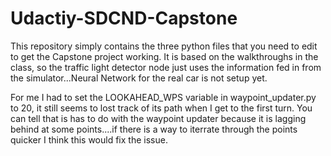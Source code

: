 # Udactiy-SDCND-Capstone

This repository simply contains the three python files that you need to edit to get the Capstone project working. 
It is based on the walkthroughs in the class, so the traffic light detector node just uses the information fed in
from the simulator...Neural Network for the real car is not setup yet.

For me I had to set the LOOKAHEAD_WPS variable in waypoint_updater.py to 20, it still seems to lost track of its path when I get to the first turn. You can tell that is has to do with the waypoint updater because it is lagging behind at some points....if there is a way to iterrate through the points quicker I think this would fix the issue.
